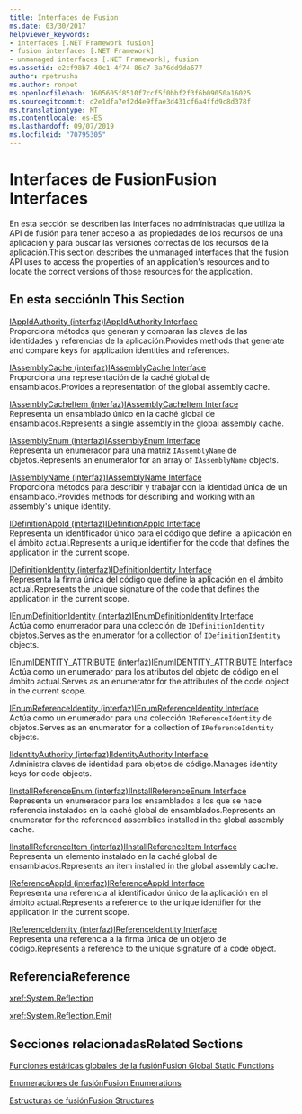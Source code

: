 ```yaml
---
title: Interfaces de Fusion
ms.date: 03/30/2017
helpviewer_keywords:
- interfaces [.NET Framework fusion]
- fusion interfaces [.NET Framework]
- unmanaged interfaces [.NET Framework], fusion
ms.assetid: e2cf98b7-40c1-4f74-86c7-8a76dd9da677
author: rpetrusha
ms.author: ronpet
ms.openlocfilehash: 1605605f8510f7ccf5f0bbf2f3f6b09050a16025
ms.sourcegitcommit: d2e1dfa7ef2d4e9ffae3d431cf6a4ffd9c8d378f
ms.translationtype: MT
ms.contentlocale: es-ES
ms.lasthandoff: 09/07/2019
ms.locfileid: "70795305"
---
```

# <a name="fusion-interfaces"></a><span data-ttu-id="f4999-102">Interfaces de Fusion</span><span class="sxs-lookup"><span data-stu-id="f4999-102">Fusion Interfaces</span></span>
<span data-ttu-id="f4999-103">En esta sección se describen las interfaces no administradas que utiliza la API de fusión para tener acceso a las propiedades de los recursos de una aplicación y para buscar las versiones correctas de los recursos de la aplicación.</span><span class="sxs-lookup"><span data-stu-id="f4999-103">This section describes the unmanaged interfaces that the fusion API uses to access the properties of an application's resources and to locate the correct versions of those resources for the application.</span></span>  
  
## <a name="in-this-section"></a><span data-ttu-id="f4999-104">En esta sección</span><span class="sxs-lookup"><span data-stu-id="f4999-104">In This Section</span></span>  
 [<span data-ttu-id="f4999-105">IAppIdAuthority (interfaz)</span><span class="sxs-lookup"><span data-stu-id="f4999-105">IAppIdAuthority Interface</span></span>](iappidauthority-interface.md)  
 <span data-ttu-id="f4999-106">Proporciona métodos que generan y comparan las claves de las identidades y referencias de la aplicación.</span><span class="sxs-lookup"><span data-stu-id="f4999-106">Provides methods that generate and compare keys for application identities and references.</span></span>  
  
 [<span data-ttu-id="f4999-107">IAssemblyCache (interfaz)</span><span class="sxs-lookup"><span data-stu-id="f4999-107">IAssemblyCache Interface</span></span>](iassemblycache-interface.md)  
 <span data-ttu-id="f4999-108">Proporciona una representación de la caché global de ensamblados.</span><span class="sxs-lookup"><span data-stu-id="f4999-108">Provides a representation of the global assembly cache.</span></span>  
  
 [<span data-ttu-id="f4999-109">IAssemblyCacheItem (interfaz)</span><span class="sxs-lookup"><span data-stu-id="f4999-109">IAssemblyCacheItem Interface</span></span>](iassemblycacheitem-interface.md)  
 <span data-ttu-id="f4999-110">Representa un ensamblado único en la caché global de ensamblados.</span><span class="sxs-lookup"><span data-stu-id="f4999-110">Represents a single assembly in the global assembly cache.</span></span>  
  
 [<span data-ttu-id="f4999-111">IAssemblyEnum (interfaz)</span><span class="sxs-lookup"><span data-stu-id="f4999-111">IAssemblyEnum Interface</span></span>](iassemblyenum-interface.md)  
 <span data-ttu-id="f4999-112">Representa un enumerador para una matriz `IAssemblyName` de objetos.</span><span class="sxs-lookup"><span data-stu-id="f4999-112">Represents an enumerator for an array of `IAssemblyName` objects.</span></span>  
  
 [<span data-ttu-id="f4999-113">IAssemblyName (interfaz)</span><span class="sxs-lookup"><span data-stu-id="f4999-113">IAssemblyName Interface</span></span>](iassemblyname-interface.md)  
 <span data-ttu-id="f4999-114">Proporciona métodos para describir y trabajar con la identidad única de un ensamblado.</span><span class="sxs-lookup"><span data-stu-id="f4999-114">Provides methods for describing and working with an assembly's unique identity.</span></span>  
  
 [<span data-ttu-id="f4999-115">IDefinitionAppId (interfaz)</span><span class="sxs-lookup"><span data-stu-id="f4999-115">IDefinitionAppId Interface</span></span>](idefinitionappid-interface.md)  
 <span data-ttu-id="f4999-116">Representa un identificador único para el código que define la aplicación en el ámbito actual.</span><span class="sxs-lookup"><span data-stu-id="f4999-116">Represents a unique identifier for the code that defines the application in the current scope.</span></span>  
  
 [<span data-ttu-id="f4999-117">IDefinitionIdentity (interfaz)</span><span class="sxs-lookup"><span data-stu-id="f4999-117">IDefinitionIdentity Interface</span></span>](idefinitionidentity-interface.md)  
 <span data-ttu-id="f4999-118">Representa la firma única del código que define la aplicación en el ámbito actual.</span><span class="sxs-lookup"><span data-stu-id="f4999-118">Represents the unique signature of the code that defines the application in the current scope.</span></span>  
  
 [<span data-ttu-id="f4999-119">IEnumDefinitionIdentity (interfaz)</span><span class="sxs-lookup"><span data-stu-id="f4999-119">IEnumDefinitionIdentity Interface</span></span>](ienumdefinitionidentity-interface.md)  
 <span data-ttu-id="f4999-120">Actúa como enumerador para una colección de `IDefinitionIdentity` objetos.</span><span class="sxs-lookup"><span data-stu-id="f4999-120">Serves as the enumerator for a collection of `IDefinitionIdentity` objects.</span></span>  
  
 [<span data-ttu-id="f4999-121">IEnumIDENTITY_ATTRIBUTE (interfaz)</span><span class="sxs-lookup"><span data-stu-id="f4999-121">IEnumIDENTITY_ATTRIBUTE Interface</span></span>](ienumidentity-attribute-interface.md)  
 <span data-ttu-id="f4999-122">Actúa como un enumerador para los atributos del objeto de código en el ámbito actual.</span><span class="sxs-lookup"><span data-stu-id="f4999-122">Serves as an enumerator for the attributes of the code object in the current scope.</span></span>  
  
 [<span data-ttu-id="f4999-123">IEnumReferenceIdentity (interfaz)</span><span class="sxs-lookup"><span data-stu-id="f4999-123">IEnumReferenceIdentity Interface</span></span>](ienumreferenceidentity-interface.md)  
 <span data-ttu-id="f4999-124">Actúa como un enumerador para una colección `IReferenceIdentity` de objetos.</span><span class="sxs-lookup"><span data-stu-id="f4999-124">Serves as an enumerator for a collection of `IReferenceIdentity` objects.</span></span>  
  
 [<span data-ttu-id="f4999-125">IIdentityAuthority (interfaz)</span><span class="sxs-lookup"><span data-stu-id="f4999-125">IIdentityAuthority Interface</span></span>](iidentityauthority-interface.md)  
 <span data-ttu-id="f4999-126">Administra claves de identidad para objetos de código.</span><span class="sxs-lookup"><span data-stu-id="f4999-126">Manages identity keys for code objects.</span></span>  
  
 [<span data-ttu-id="f4999-127">IInstallReferenceEnum (interfaz)</span><span class="sxs-lookup"><span data-stu-id="f4999-127">IInstallReferenceEnum Interface</span></span>](iinstallreferenceenum-interface.md)  
 <span data-ttu-id="f4999-128">Representa un enumerador para los ensamblados a los que se hace referencia instalados en la caché global de ensamblados.</span><span class="sxs-lookup"><span data-stu-id="f4999-128">Represents an enumerator for the referenced assemblies installed in the global assembly cache.</span></span>  
  
 [<span data-ttu-id="f4999-129">IInstallReferenceItem (interfaz)</span><span class="sxs-lookup"><span data-stu-id="f4999-129">IInstallReferenceItem Interface</span></span>](iinstallreferenceitem-interface.md)  
 <span data-ttu-id="f4999-130">Representa un elemento instalado en la caché global de ensamblados.</span><span class="sxs-lookup"><span data-stu-id="f4999-130">Represents an item installed in the global assembly cache.</span></span>  
  
 [<span data-ttu-id="f4999-131">IReferenceAppId (interfaz)</span><span class="sxs-lookup"><span data-stu-id="f4999-131">IReferenceAppId Interface</span></span>](ireferenceappid-interface.md)  
 <span data-ttu-id="f4999-132">Representa una referencia al identificador único de la aplicación en el ámbito actual.</span><span class="sxs-lookup"><span data-stu-id="f4999-132">Represents a reference to the unique identifier for the application in the current scope.</span></span>  
  
 [<span data-ttu-id="f4999-133">IReferenceIdentity (interfaz)</span><span class="sxs-lookup"><span data-stu-id="f4999-133">IReferenceIdentity Interface</span></span>](ireferenceidentity-interface.md)  
 <span data-ttu-id="f4999-134">Representa una referencia a la firma única de un objeto de código.</span><span class="sxs-lookup"><span data-stu-id="f4999-134">Represents a reference to the unique signature of a code object.</span></span>  
  
## <a name="reference"></a><span data-ttu-id="f4999-135">Referencia</span><span class="sxs-lookup"><span data-stu-id="f4999-135">Reference</span></span>  
 <xref:System.Reflection>  
  
 <xref:System.Reflection.Emit>  
  
## <a name="related-sections"></a><span data-ttu-id="f4999-136">Secciones relacionadas</span><span class="sxs-lookup"><span data-stu-id="f4999-136">Related Sections</span></span>  
 [<span data-ttu-id="f4999-137">Funciones estáticas globales de la fusión</span><span class="sxs-lookup"><span data-stu-id="f4999-137">Fusion Global Static Functions</span></span>](fusion-global-static-functions.md)  
  
 [<span data-ttu-id="f4999-138">Enumeraciones de fusión</span><span class="sxs-lookup"><span data-stu-id="f4999-138">Fusion Enumerations</span></span>](fusion-enumerations.md)  
  
 [<span data-ttu-id="f4999-139">Estructuras de fusión</span><span class="sxs-lookup"><span data-stu-id="f4999-139">Fusion Structures</span></span>](fusion-structures.md)
